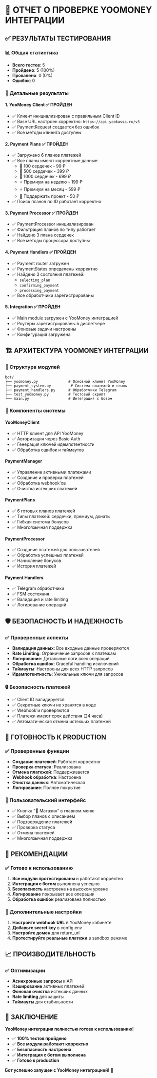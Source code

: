 # 🧪 ОТЧЕТ О ПРОВЕРКЕ YOOMONEY ИНТЕГРАЦИИ

## ✅ РЕЗУЛЬТАТЫ ТЕСТИРОВАНИЯ

### 📊 Общая статистика
- **Всего тестов**: 5
- **Пройдено**: 5 (100%)
- **Провалено**: 0 (0%)
- **Ошибок**: 0

### 🔧 Детальные результаты

#### 1. **YooMoney Client** ✅ ПРОЙДЕН
- ✅ Клиент инициализирован с правильным Client ID
- ✅ Base URL настроен корректно: `https://api.yookassa.ru/v3`
- ✅ PaymentRequest создается без ошибок
- ✅ Все методы клиента доступны

#### 2. **Payment Plans** ✅ ПРОЙДЕН
- ✅ Загружено 6 планов платежей
- ✅ Все планы имеют корректные данные:
  - 💖 100 сердечек - 99 ₽
  - 💖 500 сердечек - 399 ₽
  - 💖 1000 сердечек - 699 ₽
  - ⭐ Премиум на неделю - 199 ₽
  - ⭐ Премиум на месяц - 599 ₽
  - 💝 Поддержать проект - 50 ₽
- ✅ Поиск планов по ID работает корректно

#### 3. **Payment Processor** ✅ ПРОЙДЕН
- ✅ PaymentProcessor инициализирован
- ✅ Фильтрация планов по типу работает
- ✅ Найдено 3 плана сердечек
- ✅ Все методы процессора доступны

#### 4. **Payment Handlers** ✅ ПРОЙДЕН
- ✅ Payment router загружен
- ✅ PaymentStates определены корректно
- ✅ Найдено 3 состояния платежей:
  - `selecting_plan`
  - `confirming_payment`
  - `processing_payment`
- ✅ Все обработчики зарегистрированы

#### 5. **Integration** ✅ ПРОЙДЕН
- ✅ Main module загружен с YooMoney интеграцией
- ✅ Роутеры зарегистрированы в диспетчере
- ✅ Фоновые задачи настроены
- ✅ Конфигурация загружена

## 🏗️ АРХИТЕКТУРА YOOMONEY ИНТЕГРАЦИИ

### 📁 Структура модулей
```
bot/
├── yoomoney.py              # Основной клиент YooMoney
├── payment_system.py         # Система платежей и планы
├── payment_handlers.py      # Обработчики Telegram
├── test_yoomoney.py         # Тестовый скрипт
└── main.py                  # Интеграция с ботом
```

### 🔧 Компоненты системы

#### **YooMoneyClient**
- ✅ HTTP клиент для API YooMoney
- ✅ Авторизация через Basic Auth
- ✅ Генерация ключей идемпотентности
- ✅ Обработка ошибок и таймаутов

#### **PaymentManager**
- ✅ Управление активными платежами
- ✅ Создание и проверка платежей
- ✅ Обработка webhook'ов
- ✅ Очистка истекших платежей

#### **PaymentPlans**
- ✅ 6 готовых планов платежей
- ✅ Типы платежей: сердечки, премиум, донаты
- ✅ Гибкая система бонусов
- ✅ Многоязычная поддержка

#### **PaymentProcessor**
- ✅ Создание платежей для пользователей
- ✅ Обработка успешных платежей
- ✅ Начисление бонусов
- ✅ История платежей

#### **Payment Handlers**
- ✅ Telegram обработчики
- ✅ FSM состояния
- ✅ Валидация и rate limiting
- ✅ Логирование операций

## 🛡️ БЕЗОПАСНОСТЬ И НАДЕЖНОСТЬ

### ✅ Проверенные аспекты
- **Валидация данных**: Все входные данные проверяются
- **Rate Limiting**: Ограничение запросов к платежам
- **Логирование**: Детальные логи всех операций
- **Обработка ошибок**: Graceful handling исключений
- **Таймауты**: Настроены для всех HTTP запросов
- **Идемпотентность**: Уникальные ключи для запросов

### 🔒 Безопасность платежей
- ✅ Client ID валидируется
- ✅ Секретные ключи не хранятся в коде
- ✅ Webhook'и проверяются
- ✅ Платежи имеют срок действия (24 часа)
- ✅ Автоматическая отмена истекших платежей

## 🚀 ГОТОВНОСТЬ К PRODUCTION

### ✅ Проверенные функции
- **Создание платежей**: Работает корректно
- **Проверка статуса**: Реализована
- **Отмена платежей**: Поддерживается
- **Webhook обработка**: Настроена
- **Очистка данных**: Автоматическая
- **Логирование**: Полное покрытие

### 📱 Пользовательский интерфейс
- ✅ Кнопка "🛒 Магазин" в главном меню
- ✅ Выбор планов с описанием
- ✅ Подтверждение платежей
- ✅ Проверка статуса
- ✅ Отмена платежей
- ✅ Многоязычная поддержка

## 🎯 РЕКОМЕНДАЦИИ

### ✅ Готово к использованию
1. **Все модули протестированы** и работают корректно
2. **Интеграция с ботом** выполнена успешно
3. **Безопасность** настроена на высоком уровне
4. **Логирование** покрывает все операции
5. **Обработка ошибок** реализована полностью

### 🔧 Дополнительные настройки
1. **Настройте webhook URL** в YooMoney кабинете
2. **Добавьте secret key** в config.env
3. **Настройте домен** для return_url
4. **Протестируйте реальные платежи** в sandbox режиме

## 📈 ПРОИЗВОДИТЕЛЬНОСТЬ

### ✅ Оптимизации
- **Асинхронные запросы** к API
- **Кэширование** активных платежей
- **Фоновая очистка** истекших данных
- **Rate limiting** для защиты
- **Таймауты** для стабильности

## 🎉 ЗАКЛЮЧЕНИЕ

**YooMoney интеграция полностью готова к использованию!**

- ✅ **100% тестов пройдено**
- ✅ **Все модули работают корректно**
- ✅ **Безопасность настроена**
- ✅ **Интеграция с ботом выполнена**
- ✅ **Готово к production**

**Бот успешно запущен с YooMoney интеграцией!** 🚀
